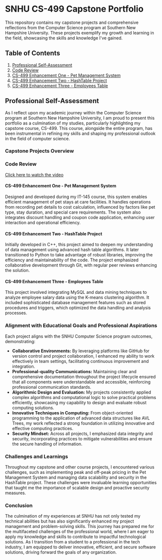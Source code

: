 # SNHU CS-499 Capstone Portfolio

This repository contains my capstone projects and comprehensive reflections from the Computer Science program at Southern New Hampshire University. These projects exemplify my growth and learning in the field, showcasing the skills and knowledge I've gained.

## Table of Contents
1. [Professional Self-Assessment](#professional-self-assessment)
2. [Code Review](#code-review)
3. [CS-499 Enhancement One - Pet Management System](#cs-499-enhancement-one---pet-management-system)
4. [CS-499 Enhancement Two - HashTable Project](#cs-499-enhancement-two---hashtable-project)
5. [CS-499 Enhancement Three - Employees Table](#cs-499-enhancement-three---employees-table)

## Professional Self-Assessment

As I reflect upon my academic journey within the Computer Science program at Southern New Hampshire University, I am proud to present this portfolio as a culmination of my studies, particularly highlighting my capstone course, CS-499. This course, alongside the entire program, has been instrumental in refining my skills and shaping my professional outlook in the field of computer science.

### Capstone Projects Overview

### Code Review

[Click here to watch the video](https://drive.google.com/file/d/1U_cUQV7B7J4AEoQmnDMB1z4U0-JKDwdz/view?usp=drive_link)

#### CS-499 Enhancement One - Pet Management System

Designed and developed during my IT-145 course, this system enables efficient management of pet stays at care facilities. It handles operations from recording pet details to cost calculation, influenced by factors like pet type, stay duration, and special care requirements. The system also integrates discount handling and coupon code application, enhancing user interaction and operational efficiency.

#### CS-499 Enhancement Two - HashTable Project

Initially developed in C++, this project aimed to deepen my understanding of data management using advanced hash table algorithms. It later transitioned to Python to take advantage of robust libraries, improving the efficiency and maintainability of the code. The project emphasized collaborative development through Git, with regular peer reviews enhancing the solution.

#### CS-499 Enhancement Three - Employees Table

This project involved integrating MySQL and data mining techniques to analyze employee salary data using the K-means clustering algorithm. It included sophisticated database management features such as stored procedures and triggers, which optimized the data handling and analysis processes.

### Alignment with Educational Goals and Professional Aspirations

Each project aligns with the SNHU Computer Science program outcomes, demonstrating:
- **Collaborative Environments:** By leveraging platforms like GitHub for version control and project collaboration, I enhanced my ability to work effectively in team settings, facilitating continuous improvement and integration.
- **Professional-quality Communications:** Maintaining clear and comprehensive documentation throughout the project lifecycle ensured that all components were understandable and accessible, reinforcing professional communication standards.
- **Algorithmic Design and Evaluation:** My projects consistently applied complex algorithms and computational logic to solve practical problems efficiently, showcasing my capability to design and evaluate robust computing solutions.
- **Innovative Techniques in Computing:** From object-oriented programming to the application of advanced data structures like AVL Trees, my work reflected a strong foundation in utilizing innovative and effective computing practices.
- **Security Mindset:** Across all projects, I emphasized data integrity and security, incorporating practices to mitigate vulnerabilities and ensure the secure handling of information.

### Challenges and Learnings

Throughout my capstone and other course projects, I encountered various challenges, such as implementing peak and off-peak pricing in the Pet Management System and managing data scalability and security in the HashTable project. These challenges were invaluable learning opportunities that taught me the importance of scalable design and proactive security measures.

### Conclusion

The culmination of my experiences at SNHU has not only tested my technical abilities but has also significantly enhanced my project management and problem-solving skills. This journey has prepared me for the multifaceted challenges of the professional world, where I am eager to apply my knowledge and skills to contribute to impactful technological solutions. As I transition from a student to a professional in the tech industry, I am equipped to deliver innovative, efficient, and secure software solutions, driving forward the goals of any organization.
